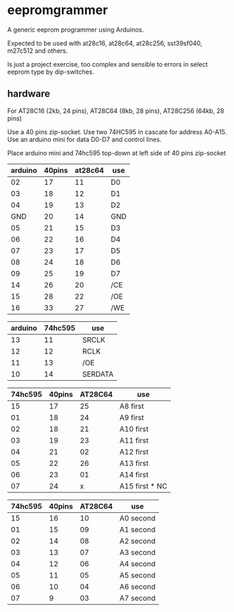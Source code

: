 # eepromgrammer

A generic eeprom programmer using Arduinos.  

Expected to be used with at28c16, at28c64, at28c256, sst39sf040, m27c512 and others. 

Is just a project exercise, too complex and sensible to errors in select eeprom type by dip-switches.

## hardware

For AT28C16 (2kb, 24 pins), AT28C64 (8kb, 28 pins), AT28C256 (64kb, 28 pins)

Use a 40 pins zip-socket.
Use two 74HC595 in cascate for address A0-A15.
Use an arduino mini for data D0-D7 and control lines.

Place arduino mini and 74hc595 top-down at left side of 40 pins zip-socket

| arduino | 40pins | at28c64 | use |
| -- | -- | -- | -- | 
| 02 | 17 | 11 | D0 | 
| 03 | 18 | 12 | D1 | 
| 04 | 19 | 13 | D2 |
| GND | 20 | 14 | GND |
| 05 | 21 | 15 | D3 | 
| 06 | 22 | 16 | D4 | 
| 07 | 23 | 17 | D5 | 
| 08 | 24 | 18 | D6 | 
| 09 | 25 | 19 | D7 | 
| 14 | 26 | 20 | /CE | A0 on arduino |
| 15 | 28 | 22 | /OE | A1 on arduino |
| 16 | 33 | 27 | /WE | A2 on arduino |

| arduino | 74hc595 | use |
| -- | -- | -- |
| 13 |  11 | SRCLK |
| 12 |  12 | RCLK |
| 11 |  13 | /OE |
| 10 |  14 | SERDATA |

| 74hc595 | 40pins | AT28C64 | use | 
| -- | -- | -- | -- | 
| 15 | 17  | 25 | A8  first |
| 01 | 18  | 24 | A9  first |
| 02 | 18  | 21 | A10 first |
| 03 | 19  | 23 | A11 first |
| 04 | 21  | 02 | A12 first |
| 05 | 22  | 26 | A13 first |
| 06 | 23  | 01 | A14 first |
| 07 | 24  | x | A15 first * NC|

| 74hc595 | 40pins | AT28C64 | use |
| -- | -- | -- | -- |  
| 15 | 16 | 10 | A0 second |
| 01 | 15 | 09 | A1 second |
| 02 | 14 | 08 | A2 second |
| 03 | 13 | 07 | A3 second |
| 04 | 12 | 06 | A4 second |
| 05 | 11 | 05 | A5 second |
| 06 | 10 | 04 | A6 second |
| 07 |  9 | 03 | A7 second |


